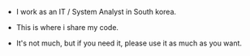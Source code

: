 * I work as an IT / System Analyst in South korea. 

* This is where i share my code.

* It's not much, but if you need it, please use it as much as you want.

